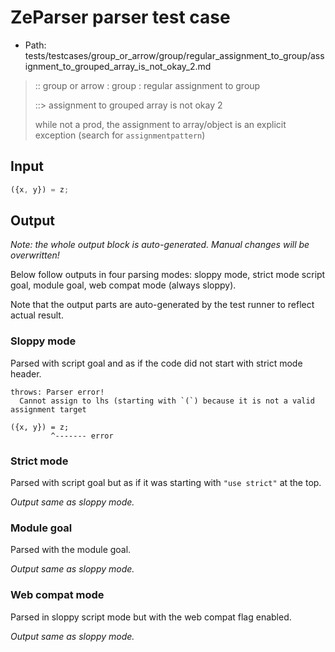 # ZeParser parser test case

- Path: tests/testcases/group_or_arrow/group/regular_assignment_to_group/assignment_to_grouped_array_is_not_okay_2.md

> :: group or arrow : group : regular assignment to group
>
> ::> assignment to grouped array is not okay 2
>
> while not a prod, the assignment to array/object is an explicit exception (search for `assignmentpattern`)

## Input

`````js
({x, y}) = z;
`````

## Output

_Note: the whole output block is auto-generated. Manual changes will be overwritten!_

Below follow outputs in four parsing modes: sloppy mode, strict mode script goal, module goal, web compat mode (always sloppy).

Note that the output parts are auto-generated by the test runner to reflect actual result.

### Sloppy mode

Parsed with script goal and as if the code did not start with strict mode header.

`````
throws: Parser error!
  Cannot assign to lhs (starting with `(`) because it is not a valid assignment target

({x, y}) = z;
         ^------- error
`````

### Strict mode

Parsed with script goal but as if it was starting with `"use strict"` at the top.

_Output same as sloppy mode._

### Module goal

Parsed with the module goal.

_Output same as sloppy mode._

### Web compat mode

Parsed in sloppy script mode but with the web compat flag enabled.

_Output same as sloppy mode._
